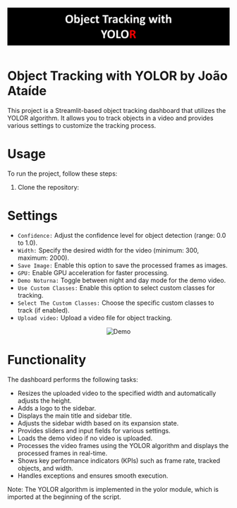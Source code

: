 ![Project Image](capa.png)
# Object Tracking with YOLOR  by João Ataíde

This project is a Streamlit-based object tracking dashboard that utilizes the YOLOR algorithm. It allows you to track objects in a video and provides various settings to customize the tracking process.

# Usage
To run the project, follow these steps:

1. Clone the repository:

# Settings

* `Confidence:` Adjust the confidence level for object detection (range: 0.0 to 1.0).
* `Width:` Specify the desired width for the video (minimum: 300, maximum: 2000).
* `Save Image:` Enable this option to save the processed frames as images.
* `GPU:` Enable GPU acceleration for faster processing.
* `Demo Noturna:` Toggle between night and day mode for the demo video.
* `Use Custom Classes:` Enable this option to select custom classes for tracking.
* `Select The Custom Classes:` Choose the specific custom classes to track (if enabled).
* `Upload video:` Upload a video file for object tracking.

<p align="center">
  <img src="https://github.com/jvataidee/TrakingWithYOLOR/blob/main/layout.png" alt="Demo" width="50%" height="50%">
</p>

# Functionality
The dashboard performs the following tasks:

* Resizes the uploaded video to the specified width and automatically adjusts the height.
* Adds a logo to the sidebar.
* Displays the main title and sidebar title.
* Adjusts the sidebar width based on its expansion state.
* Provides sliders and input fields for various settings.
* Loads the demo video if no video is uploaded.
* Processes the video frames using the YOLOR algorithm and displays the processed frames in real-time.
* Shows key performance indicators (KPIs) such as frame rate, tracked objects, and width.
* Handles exceptions and ensures smooth execution.

Note: The YOLOR algorithm is implemented in the yolor module, which is imported at the beginning of the script.
